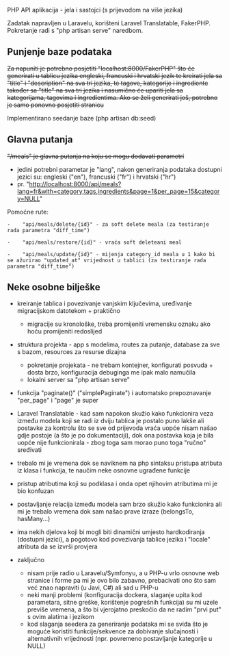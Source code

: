 PHP API aplikacija - jela i sastojci (s prijevodom na više jezika)

Zadatak napravljen u Laravelu, korišteni Laravel Translatable, FakerPHP.
Pokretanje radi s "php artisan serve" naredbom.

## Punjenje baze podataka
~~Za napuniti je potrebno posjetiti "localhost:8000/FakerPHP" što će generirati u tablicu jezika engleski, francuski i hrvatski jezik te kreirati jela sa "title" i "description" na sva tri jezika, te tagove, kategorije i ingrediente također sa "title" na sva tri jezika i nasumično će upariti jela sa kategorijama, tagovima i ingredientima. Ako se želi generirati još, potrebno je samo ponovno posjetiti stranicu~~

Implementirano seedanje baze (php artisan db:seed)

## Glavna putanja
~~"/meals" je glavna putanja na koju se mogu dodavati parametri~~

- jedini potrebni parametar je "lang", nakon generiranja podataka dostupni jezici su: engleski ("en"), francuski ("fr") i hrvatski ("hr")
- pr. "[http://localhost:8000/api/meals?lang=fr&with=category,tags,ingredients&page=1&per_page=15&category=NULL](http://localhost:8000/api/meals?lang=fr&with=category,tags,ingredients&page=1&per_page=15&category=NULL)"

Pomoćne rute:

    -    "api/meals/delete/{id}" - za soft delete meala (za testiranje rada parametra "diff_time")
    
    -    "api/meals/restore/{id}" - vraća soft deleteani meal
    
    -    "api/meals/update/{id}" - mijenja category_id meala u 1 kako bi se ažurirao "updated_at" vrijednost u tablici (za testiranje rada parametra "diff_time")


## Neke osobne bilješke
- kreiranje tablica i povezivanje vanjskim ključevima, uređivanje migracijskom datotekom + praktično
    - migracije su kronološke, treba promijeniti vremensku oznaku ako hoću promijeniti redoslijed
- struktura projekta - app s modelima, routes za putanje, database za sve s bazom, resources za resurse dizajna
    - pokretanje projekata - ne trebam kontejner, konfigurati posvuda + dosta brzo, konfiguracija debuginga me ipak malo namučila
    - lokalni server sa "php artisan serve"
- funkcija "paginate()" ("simplePaginate") i automatsko prepoznavanje "per_page" i "page" je super
- Laravel Translatable - kad sam napokon skužio kako funkcionira veza između modela koji se radi iz dviju tablica je postalo puno lakše ali postavke za kontrolu što se sve od prijevoda vraća uopće nisam našao gdje postoje (a što je po dokumentaciji), dok ona postavka koja je bila uopće nije funkcionirala - zbog toga sam morao puno toga "ručno" sređivati
- trebalo mi je vremena dok se naviknem na php sintaksu pristupa atributa iz klasa i funkcija, te naučim neke osnovne ugrađene funkcije
- pristup atributima koji su podklasa i onda opet njihovim atributima mi je bio konfuzan
- postavljanje relacija između modela sam brzo skužio kako funkcionira ali mi je trebalo vremena dok sam našao prave izraze (belongsTo, hasMany...)
- ima nekih djelova koji bi mogli biti dinamični umjesto hardkodiranja (dostupni jezici), a pogotovo kod povezivanja tablice jezika i "locale" atributa da se izvrši provjera

- zaključno
    - nisam prije radio u Laravelu/Symfonyu, a u PHP-u vrlo osnovne web stranice i forme pa mi je ovo bilo zabavno, prebacivati ono što sam već znao napraviti (u Javi, C#) ali sad u PHP-u
    - neki manji problemi (konfiguracija dockera, slaganje upita kod parametara, sitne greške, korištenje pogrešnih funkcija) su mi uzele previše vremena, a što bi vjerojatno preskočio da ne radim "prvi put" s ovim alatima i jezikom
    - kod slaganja seedera za generiranje podataka mi se sviđa što je moguće koristiti funkcije/sekvence za dobivanje slučajnosti i alternativnih vrijednosti (npr. povremeno postavljanje kategorije u NULL)
